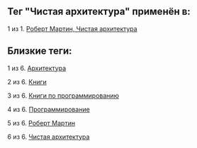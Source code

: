 ## Тег "Чистая архитектура" применён в:

1 из 1. [Роберт Мартин, Чистая архитектура](../Книги/Программирование/Роберт%20Мартин%20-%20Чистая%20архитектура.md)

## Близкие теги:

1 из 6. [Архитектура](./архитектура.md)

2 из 6. [Книги](./книги.md)

3 из 6. [Книги по программированию](./книги%20по%20программированию.md)

4 из 6. [Программирование](./программирование.md)

5 из 6. [Роберт Мартин](./роберт%20мартин.md)

6 из 6. [Чистая архитектура](./чистая%20архитектура.md)

